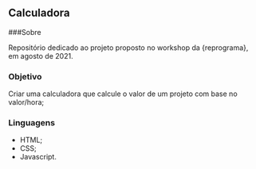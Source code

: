 ## Calculadora

###Sobre

Repositório dedicado ao projeto proposto no workshop da {reprograma}, em agosto de 2021.

### Objetivo

Criar uma calculadora que calcule o valor de um projeto com base no valor/hora;

### Linguagens

- HTML;
- CSS;
- Javascript.

